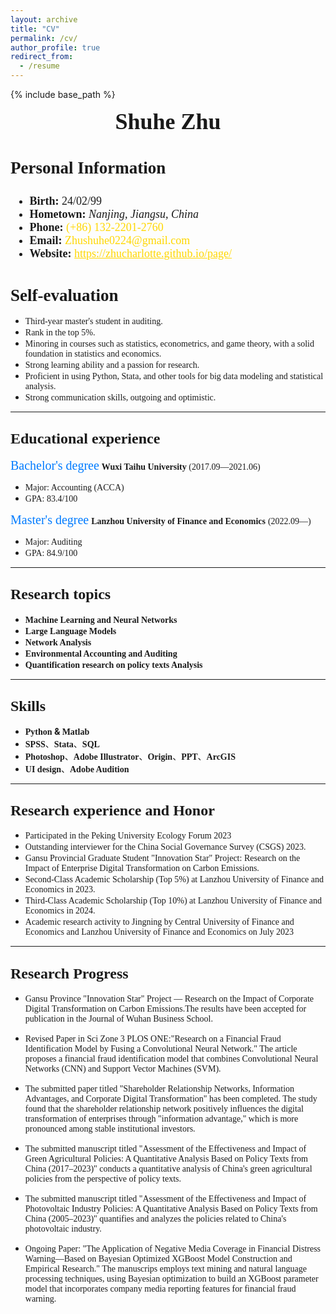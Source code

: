 ```yaml
---
layout: archive
title: "CV"
permalink: /cv/
author_profile: true
redirect_from:
  - /resume
---
```


{% include base_path %}

<div style="text-align: center;">
  <span style="font-size: 36px; font-family: Times New Roman; font-weight: bold;">Shuhe Zhu</span>
</div>

<div style="display: flex; justify-content: space-between; align-items: flex-start;">
  <div style="font-size: 18px; font-family: Times New Roman;">
    <h3 style="font-size: 27px;">Personal Information</h3>
    <ul>
      <li><strong>Birth:</strong> 24/02/99</li>
      <li><strong>Hometown:</strong> <em>Nanjing, Jiangsu, China</em></li>
      <li><strong>Phone:</strong> <span style="color: #FFD700;">(+86) 132-2201-2760</span></li>
      <li><strong>Email:</strong> <span style="color: #FFD700;">Zhushuhe0224@gmail.com</span></li>
      <li><strong>Website:</strong> <a href="https://zhucharlotte.github.io/page/" style="color: #FFD700;">https://zhucharlotte.github.io/page/</a></li>
    </ul>
  </div> 
  
  </div>

### <span style="font-size: 27px; font-family: Times New Roman;">Self-evaluation</span>
* <span style="font-family: Georgia;">Third-year master's student in auditing.</span>
* <span style="font-family: Georgia;">Rank in the top 5%.</span>
* <span style="font-family: Georgia;">Minoring in courses such as statistics, econometrics, and game theory, with a solid foundation in statistics and economics.</span>
* <span style="font-family: Georgia;">Strong learning ability and a passion for research.</span>
* <span style="font-family: Georgia;">Proficient in using Python, Stata, and other tools for big data modeling and statistical analysis.</span>
* <span style="font-family: Georgia;">Strong communication skills, outgoing and optimistic.</span>
</p>

---

## <span style="font-size: 24px; font-family: Times New Roman;">Educational experience</span>

<span style="font-size: 20px;color: #007BFF; font-family: Georgia;">Bachelor's degree</span>
**<span style="font-family: Georgia;">Wuxi Taihu University</span>**<span style="font-family: Georgia;"> (2017.09—2021.06)</span><br>
* <span style="font-family: Georgia;">Major: Accounting (ACCA)</span><br>
* <span style="font-family: Georgia;">GPA: 83.4/100</span><br>

<span style="font-size: 20px;color: #007BFF; font-family: Georgia;">Master's degree</span>
**<span style="font-family: Georgia;">Lanzhou University of Finance and Economics</span>** <span style="font-family: Georgia;">(2022.09—)</span><br>
* <span style="font-family: Georgia;">Major: Auditing</span><br>
* <span style="font-family: Georgia;">GPA: 84.9/100</span>

---

## <span style="font-size: 24px; font-family:  Times New Roman;">Research topics</span>
- **<span style="font-family: Georgia;">Machine Learning and Neural Networks</span>**<span style="font-family: Georgia;">
- **<span style="font-family: Georgia;">Large Language Models</span>** <span style="font-family: Georgia;">
- **<span style="font-family: Georgia;">Network Analysis</span>**<span style="font-family: Georgia;">
- **<span style="font-family: Georgia;">Environmental Accounting and Auditing</span>**<span style="font-family: Georgia;">
- **<span style="font-family: Georgia;">Quantification research on policy texts Analysis</span>**<span style="font-family: Georgia;">

---

## <span style="font-size: 24px; font-family: Times New Roman;">Skills</span>
* **<span style="font-family: Georgia;">Python</span> & <span style="font-family: Georgia;">Matlab</span>**
* **<span style="font-family: Georgia;">SPSS</span>**、**<span style="font-family: Georgia;">Stata</span>**、**<span style="font-family: Georgia;">SQL</span>**
* **<span style="font-family: Georgia;">Photoshop</span>**、**<span style="font-family: Georgia;">Adobe Illustrator</span>**、**<span style="font-family: Georgia;">Origin</span>**、**<span style="font-family: Georgia;">PPT</span>**、**<span style="font-family: Georgia;">ArcGIS</span>**
* **<span style="font-family: Georgia;">UI design</span>**、**<span style="font-family: Georgia;">Adobe Audition</span>**



---

## <span style="font-size: 24px; font-family: Times New Roman;">Research  experience and Honor</span>

* <span style="font-family: Georgia;">Participated in the Peking University Ecology Forum 2023</span>
* <span style="font-family: Georgia;">Outstanding interviewer for the China Social Governance Survey (CSGS) 2023.</span>
* <span style="font-family: Georgia;">Gansu Provincial Graduate Student "Innovation Star" Project: Research on the Impact of Enterprise Digital Transformation on Carbon Emissions.</span>
* <span style="font-family: Georgia;">Second-Class Academic Scholarship (Top 5%) at Lanzhou University of Finance and Economics in 2023.</span>
* <span style="font-family: Georgia;">Third-Class Academic Scholarship (Top 10%) at Lanzhou University of Finance and Economics in 2024.</span>
* <span style="font-family: Georgia;">Academic research activity to Jingning by Central University of Finance and Economics and Lanzhou University of Finance and Economics on July 2023</span>

---

## <span style="font-size: 24px;font-family: Times New Roman;">Research Progress</span>

* <span style="font-family: Georgia;">Gansu Province "Innovation Star" Project — Research on the Impact of Corporate Digital Transformation on Carbon Emissions.The results have been accepted for publication in the Journal of Wuhan Business School.
</span>

* <span style="font-family: Georgia;">Revised Paper in Sci Zone 3 PLOS ONE:"Research on a Financial Fraud Identification Model by Fusing a Convolutional Neural Network." The article proposes a financial fraud identification model that combines Convolutional Neural Networks (CNN) and Support Vector Machines (SVM). </span>

* <span style="font-family: Georgia;">The submitted paper titled "Shareholder Relationship Networks, Information Advantages, and Corporate Digital Transformation" has been completed. The study found that the shareholder relationship network positively influences the digital transformation of enterprises through "information advantage," which is more pronounced among stable institutional investors.</span>

* <span style="font-family: Georgia;">The submitted manuscript titled "Assessment of the Effectiveness and Impact of Green Agricultural Policies: A Quantitative Analysis Based on Policy Texts from China (2017–2023)" conducts a quantitative analysis of China's green agricultural policies from the perspective of policy texts.</span>

* <span style="font-family: Georgia;">The submitted manuscript titled "Assessment of the Effectiveness and Impact of Photovoltaic Industry Policies: A Quantitative Analysis Based on Policy Texts from China (2005–2023)" quantifies and analyzes the policies related to China's photovoltaic industry.</span>

* <span style="font-family: Georgia;">Ongoing Paper: "The Application of Negative Media Coverage in Financial Distress Warning—Based on Bayesian Optimized XGBoost Model Construction and Empirical Research." The manuscrips employs text mining and natural language processing techniques, using Bayesian optimization to build an XGBoost parameter model that incorporates company media reporting features for financial fraud warning.</span>
